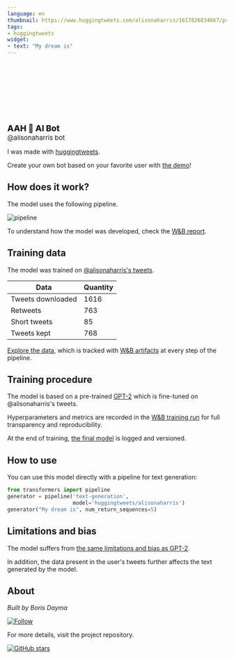 ```yaml
---
language: en
thumbnail: https://www.huggingtweets.com/alisonaharris/1617826834667/predictions.png
tags:
- huggingtweets
widget:
- text: "My dream is"
---
```


<div>
<div style="width: 132px; height:132px; border-radius: 50%; background-size: cover; background-image: url('https://pbs.twimg.com/profile_images/1369323247519608836/MsoTG4Ir_400x400.jpg')">
</div>
<div style="margin-top: 8px; font-size: 19px; font-weight: 800">AAH 🤖 AI Bot </div>
<div style="font-size: 15px">@alisonaharris bot</div>
</div>

I was made with [huggingtweets](https://github.com/borisdayma/huggingtweets).

Create your own bot based on your favorite user with [the demo](https://colab.research.google.com/github/borisdayma/huggingtweets/blob/master/huggingtweets-demo.ipynb)!

## How does it work?

The model uses the following pipeline.

![pipeline](https://github.com/borisdayma/huggingtweets/blob/master/img/pipeline.png?raw=true)

To understand how the model was developed, check the [W&B report](https://wandb.ai/wandb/huggingtweets/reports/HuggingTweets-Train-a-Model-to-Generate-Tweets--VmlldzoxMTY5MjI).

## Training data

The model was trained on [@alisonaharris's tweets](https://twitter.com/alisonaharris).

| Data | Quantity |
| --- | --- |
| Tweets downloaded | 1616 |
| Retweets | 763 |
| Short tweets | 85 |
| Tweets kept | 768 |

[Explore the data](https://wandb.ai/wandb/huggingtweets/runs/2hmbkdpe/artifacts), which is tracked with [W&B artifacts](https://docs.wandb.com/artifacts) at every step of the pipeline.

## Training procedure

The model is based on a pre-trained [GPT-2](https://huggingface.co/gpt2) which is fine-tuned on @alisonaharris's tweets.

Hyperparameters and metrics are recorded in the [W&B training run](https://wandb.ai/wandb/huggingtweets/runs/2c6keq3v) for full transparency and reproducibility.

At the end of training, [the final model](https://wandb.ai/wandb/huggingtweets/runs/2c6keq3v/artifacts) is logged and versioned.

## How to use

You can use this model directly with a pipeline for text generation:

```python
from transformers import pipeline
generator = pipeline('text-generation',
                     model='huggingtweets/alisonaharris')
generator("My dream is", num_return_sequences=5)
```

## Limitations and bias

The model suffers from [the same limitations and bias as GPT-2](https://huggingface.co/gpt2#limitations-and-bias).

In addition, the data present in the user's tweets further affects the text generated by the model.

## About

*Built by Boris Dayma*

[![Follow](https://img.shields.io/twitter/follow/borisdayma?style=social)](https://twitter.com/intent/follow?screen_name=borisdayma)

For more details, visit the project repository.

[![GitHub stars](https://img.shields.io/github/stars/borisdayma/huggingtweets?style=social)](https://github.com/borisdayma/huggingtweets)
